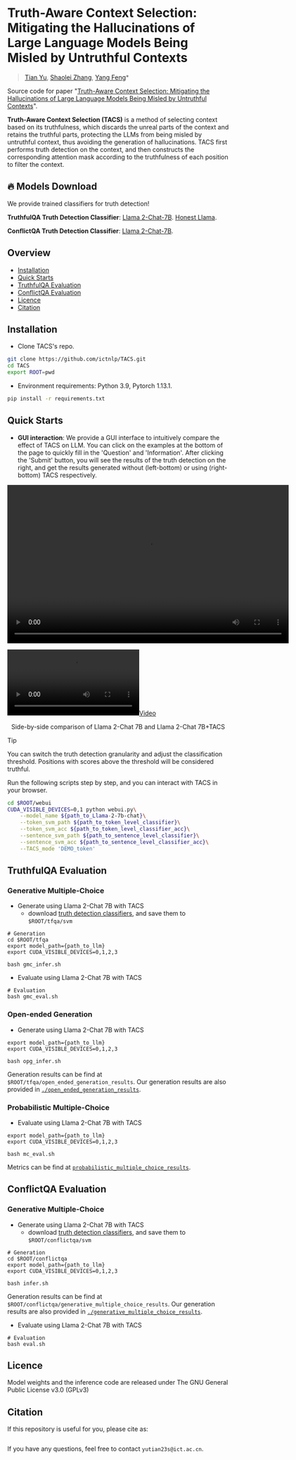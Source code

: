 # Truth-Aware Context Selection: Mitigating the Hallucinations of Large Language Models Being Misled by Untruthful Contexts

> [Tian Yu](https://tianyu0313.github.io/), [Shaolei Zhang](https://zhangshaolei1998.github.io/), [Yang Feng](https://people.ucas.edu.cn/~yangfeng?language=en)*

Source code for paper "[Truth-Aware Context Selection: Mitigating the Hallucinations of Large Language Models Being Misled by Untruthful Contexts]()".

**Truth-Aware Context Selection (TACS)** is a method of selecting context based on its truthfulness, which discards the unreal parts of the context and retains the truthful parts, protecting the LLMs from being misled by untruthful context, thus avoiding the generation of hallucinations. TACS first performs truth detection on the context, and then constructs the corresponding attention mask according to the truthfulness of each position to filter the context. 


## 🔥 Models Download

We provide trained classifiers for truth detection! 

**TruthfulQA Truth Detection Classifier**: [Llama 2-Chat-7B](https://). [Honest Llama](https://).

**ConflictQA Truth Detection Classifier**: [Llama 2-Chat-7B](https://).


## Overview

- [Installation](#installation)
- [Quick Starts](#quick-starts)
- [TruthfulQA Evaluation](#truthfulqa-evaluation)
- [ConflictQA Evaluation](#conflictqa-evaluation)
- [Licence](#licence)
- [Citation](#citation)

## Installation

- Clone TACS's repo.

```bash
git clone https://github.com/ictnlp/TACS.git
cd TACS
export ROOT=pwd
```

- Environment requirements: Python 3.9, Pytorch 1.13.1.

```bash
pip install -r requirements.txt
```

## Quick Starts

- **GUI interaction**: We provide a GUI interface to intuitively compare the effect of TACS on LLM. You can click on the examples at the bottom of the page to quickly fill in the 'Question' and 'Information'. After clicking the 'Submit' button, you will see the results of the truth detection on the right, and get the results generated without (left-bottom) or using (right-bottom) TACS respectively.

<video width="640" height="360" controls>
  <source src="./asset/TACS_demo.mp4" type="video/mp4">
  Your browser does not support the video tag.
</video>

[![Video](./asset/TACS_demo.mp4)](./asset/TACS_demo.mp4)

<p align="center">
  Side-by-side comparison of Llama 2-Chat 7B and Llama 2-Chat 7B+TACS
</p>


> [!Tip]
> You can switch the truth detection granularity and adjust the classification threshold. Positions with scores above the threshold will be considered truthful.


Run the following scripts step by step, and you can interact with TACS in your browser.

```bash
cd $ROOT/webui
CUDA_VISIBLE_DEVICES=0,1 python webui.py\
    --model_name ${path_to_Llama-2-7b-chat}\
    --token_svm_path ${path_to_token_level_classifier}\
    --token_svm_acc ${path_to_token_level_classifier_acc}\
    --sentence_svm_path ${path_to_sentence_level_classifier}\
    --sentence_svm_acc ${path_to_sentence_level_classifier_acc}\
    --TACS_mode 'DEMO_token'
```

## TruthfulQA Evaluation

### Generative Multiple-Choice

- Generate using Llama 2-Chat 7B with TACS
  - download [truth detection classifiers](), and save them to `$ROOT/tfqa/svm`
```shell
# Generation
cd $ROOT/tfqa
export model_path={path_to_llm}
export CUDA_VISIBLE_DEVICES=0,1,2,3

bash gmc_infer.sh
```

- Evaluate using Llama 2-Chat 7B with TACS
```shell
# Evaluation
bash gmc_eval.sh
```
### Open-ended Generation

- Generate using Llama 2-Chat 7B with TACS

```shell
export model_path={path_to_llm}
export CUDA_VISIBLE_DEVICES=0,1,2,3

bash opg_infer.sh
```

Generation results can be find at `$ROOT/tfqa/open_ended_generation_results`. Our generation results are also provided in [`./open_ended_generation_results`](./tfqa/open_ended_generation_results).

### Probabilistic Multiple-Choice

- Evaluate using Llama 2-Chat 7B with TACS

```shell
export model_path={path_to_llm}
export CUDA_VISIBLE_DEVICES=0,1,2,3

bash mc_eval.sh
```
Metrics can be find at [`probabilistic_multiple_choice_results`](./tfqa/probabilistic_multiple_choice_results).

## ConflictQA Evaluation
### Generative Multiple-Choice

- Generate using Llama 2-Chat 7B with TACS
  - download [truth detection classifiers](), and save them to `$ROOT/conflictqa/svm`
```shell
# Generation
cd $ROOT/conflictqa
export model_path={path_to_llm}
export CUDA_VISIBLE_DEVICES=0,1,2,3

bash infer.sh
```

Generation results can be find at `$ROOT/conflictqa/generative_multiple_choice_results`. Our generation results are also provided in [`./generative_multiple_choice_results`](./conflictqa/generative_multiple_choice_results).

- Evaluate using Llama 2-Chat 7B with TACS
```shell
# Evaluation
bash eval.sh
```

## Licence
Model weights and the inference code are released under The GNU General Public License v3.0 (GPLv3)

## Citation

If this repository is useful for you, please cite as:

```

```

If you have any questions, feel free to contact `yutian23s@ict.ac.cn`.
